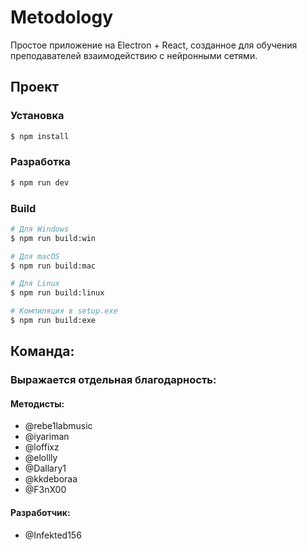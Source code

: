 # Мetodology

Простое приложение на Electron + React, созданное для обучения преподавателей взаимодействию с нейронными сетями.

## Проект

### Установка

```bash
$ npm install
```

### Разработка

```bash
$ npm run dev
```

### Build

```bash
# Для Windows
$ npm run build:win

# Для macOS
$ npm run build:mac

# Для Linux
$ npm run build:linux

# Компиляция в setup.exe
$ npm run build:exe
```

## Команда:

### Выражается отдельная благодарность:

#### Методисты:
- @rebe1labmusic
- @iyariman
- @loffixz
- @elollly
- @Dallary1
- @kkdeboraa
- @F3nX00

#### Разработчик:
- @Infekted156
